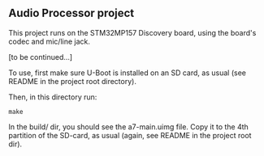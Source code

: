 ## Audio Processor project

This project runs on the STM32MP157 Discovery board, using the board's codec and mic/line jack.

[to be continued...]

To use, first make sure U-Boot is installed on an SD card, as usual (see README
in the project root directory). 

Then, in this directory run:

```
make
```

In the build/ dir, you should see the a7-main.uimg file. Copy it to the 4th
partition of the SD-card, as usual (again, see README in the project root
dir).
